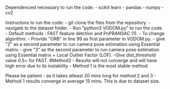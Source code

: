 Dependencied necessary to run the code:
	- scikit learn
	- pandas
	- numpy
	- cv2

Instructons to run the code: 
	- git clone the files from the repository.
	- navigate to the dataset folder.
	- Run "python3 VODOM.py" to run the code.
	- Default methods : FAST feature detction and PnPRANSAC (1).
	- To change algorithm:
		- Provide "ORB" in line 99 as first parameter in VODOM.py.
		- give "2" as a second parameter to run camera pose estimation using Essential matrix
		- give "3" as the second parameter to run camera pose estimation using Essential matrix + Local Outlier Factor (LOF).
	-Give dist_threshold value 0.5+ for FAST.
#Method3 - Results will not converge and will have high error due to its instability - Method 1 is the most stable method

Please be patient - as it takes atleast 20 mins long for method 2 and 3 - Method 1 results converge in average 15 mins. This is due to dataset size.
 